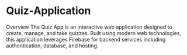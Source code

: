 # Quiz-Application
Overview The Quiz App is an interactive web application designed to create, manage, and take quizzes. Built using modern web technologies, this application leverages Firebase for backend services including authentication, database, and hosting.
